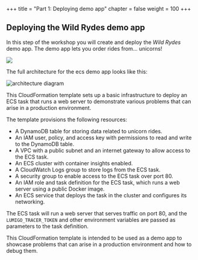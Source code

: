 +++
title = "Part 1: Deploying demo app"
chapter = false
weight = 100
+++

## Deploying the Wild Rydes demo app

In this step of the workshop you will create and deploy the *Wild Rydes* demo app. The demo app lets you order rides from... unicorns!

![](/images/mod02-001.png)

The full architecture for the ecs demo app looks like this:

![architecture diagram](/images/mod02-002.png)

This CloudFormation template sets up a basic infrastructure to deploy an ECS task that runs a web server to demonstrate various problems that can arise in a production environment.

The template provisions the following resources:

- A DynamoDB table for storing data related to unicorn rides.
- An IAM user, policy, and access key with permissions to read and write to the DynamoDB table.
- A VPC with a public subnet and an internet gateway to allow access to the ECS task.
- An ECS cluster with container insights enabled.
- A CloudWatch Logs group to store logs from the ECS task.
- A security group to enable access to the ECS task over port 80.
- An IAM role and task definition for the ECS task, which runs a web server using a public Docker image.
- An ECS service that deploys the task in the cluster and configures its networking.

The ECS task will run a web server that serves traffic on port 80, and the `LUMIGO_TRACER_TOKEN` and other environment variables are passed as parameters to the task definition.

This CloudFormation template is intended to be used as a demo app to showcase problems that can arise in a production environment and how to debug them.